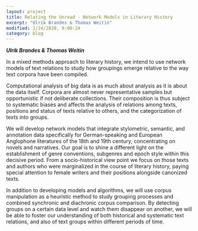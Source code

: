 ```yaml
---
layout: project
title: Relating the Unread - Network Models in Literary History
excerpt: "Ulrik Brandes & Thomas Weitin"
modified: 2/24/2020, 9:00:24
category: blog
---
```


***Ulrik Brandes & Thomas Weitin***

In a mixed methods approach to literary history, we intend to use network models of text relations to study how groupings emerge relative to the way text corpora have been compiled.

Computational analysis of big data is as much about analysis as it is about the data itself. Corpora are almost never representative samples but opportunistic if not deliberate collections. Their composition is thus subject to systematic biases and affects the analysis of relations among texts, positions and status of texts relative to others, and the categorization of texts into groups.

We will develop network models that integrate stylometric, semantic, and annotation data specifically for German-speaking and European Anglophone literatures of the 18th and 19th century, concentrating on novels and narratives. Our goal is to shine a different light on the establishment of genre conventions, subgenres and epoch style within this decisive period. From a socio-historical view point we focus on those texts and authors who were marginalized in the course of literary history, paying special attention to female writers and their positions alongside canonized texts.

In addition to developing models and algorithms, we will use corpus manipulation as a heuristic method to study grouping processes and combined synchronic and diachronic corpus comparison. By detecting groups on a certain data level and watch them disappear on another, we will be able to foster our understanding of both historical and systematic text relations, and also of text groups within different periods of time.


